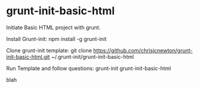 # grunt-init-basic-html
Initiate Basic HTML project with grunt.

Install Grunt-init:
npm install -g grunt-init

Clone grunt-init template:
git clone https://github.com/chrisjcnewton/grunt-init-basic-html.git ~/.grunt-init/grunt-init-basic-html

Run Template and follow questions:
grunt-init grunt-init-basic-html

blah
